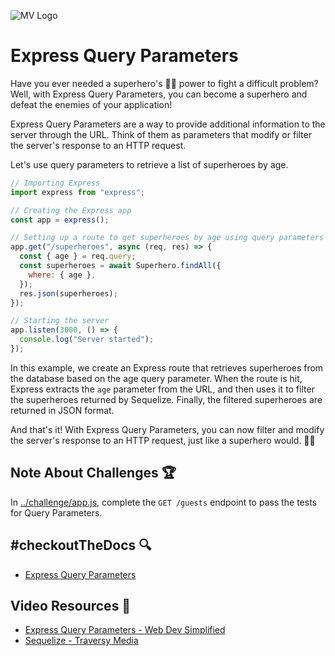 ![MV Logo](/logo.jpg)

# Express Query Parameters
Have you ever needed a superhero's 🦸‍♂️ power to fight a difficult problem? Well, with Express Query Parameters, you can become a superhero and defeat the enemies of your application!

Express Query Parameters are a way to provide additional information to the server through the URL. Think of them as parameters that modify or filter the server's response to an HTTP request.

Let's use query parameters to retrieve a list of superheroes by age.

```js
// Importing Express
import express from "express";

// Creating the Express app
const app = express();

// Setting up a route to get superheroes by age using query parameters
app.get("/superheroes", async (req, res) => {
  const { age } = req.query;
  const superheroes = await Superhero.findAll({
    where: { age },
  });
  res.json(superheroes);
});

// Starting the server
app.listen(3000, () => {
  console.log("Server started");
});

```

In this example, we create an Express route that retrieves superheroes from the database based on the age query parameter. When the route is hit, Express extracts the `age` parameter from the URL, and then uses it to filter the superheroes returned by Sequelize. Finally, the filtered superheroes are returned in JSON format.

And that's it! With Express Query Parameters, you can now filter and modify the server's response to an HTTP request, just like a superhero would. 🦸‍♀️

## Note About Challenges 🏆
In [../challenge/app.js](../challenge/app.js), complete the `GET /guests` endpoint to pass the tests for Query Parameters.

## #checkoutTheDocs 🔍
- [Express Query Parameters](https://expressjs.com/en/api.html#req.query)

## Video Resources 🎥
- [Express Query Parameters - Web Dev Simplified](https://www.youtube.com/watch?v=SWZ_4YBFBhs)
- [Sequelize - Traversy Media](https://www.youtube.com/watch?v=pxJy5w1y4Eg)

